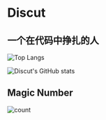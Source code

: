 # Discut

## 一个在代码中挣扎的人

![Top Langs](https://github-readme-stats.vercel.app/api/top-langs/?username=Discut&layout=compact&theme=transparent&langs_count=7)

![Discut's GitHub stats](https://github-readme-stats.vercel.app/api?username=discut&show_icons=true&theme=transparent)

## Magic Number
![count](https://moe-counter.glitch.me/get/@:discut)

